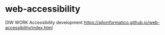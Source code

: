 # web-accessibility
DIW WORK Accessibility development 
 https://ajloinformatico.github.io/web-accessibility/index.html

